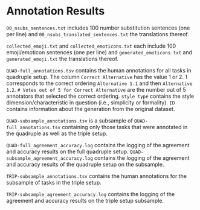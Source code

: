 # Annotation Results 

```00_nsubs_sentences.txt``` includes 100 number substitution sentences (one per line) and ```00_nsubs_translated_sentences.txt``` the translations thereof.

```collected_emoji.txt``` and ```collected_emoticons.txt``` each include 100 emoji/emoticon sentences (one per line) and ```generated_emoticons.txt``` and ```generated_emoji.txt``` the translations thereof.

```QUAD-full_annotations.tsv``` contains the human annotations for all tasks in quadruple setup. The column ```Correct Alternative``` has the value 1 or 2. 1 corresponds to the correct ordering ```Alternative 1.1``` and then ```Alternative 1.2```. ```# Votes out of 5 for Correct Alternative``` are the number out of 5 annotators that selected the correct ordering. ```style type``` contains the style dimension/characteristic in question (i.e., simplicity or formality). ```ID``` contains information about the generation from the original dataset.

```QUAD-subsample_annotations.tsv``` is a subsample of ```QUAD-full_annotations.tsv``` containing only those tasks that were annotated in the quadruple as well as the triple setup.

```QUAD-full_agreement_accuracy.log``` contains the logging of the agreement and accuracy results on the full quadruple setup. ```QUAD-subsample_agreement_accuracy.log``` contains the logging of the agreement and accuracy results of the quadruple setup on the subsample.

```TRIP-subsample_annotations.tsv``` contains the human annotations for the subsample of tasks in the triple setup.

```TRIP-subsample_agreement_accuracy.log``` contains the logging of the agreement and accuracy results on the triple setup subsample.

